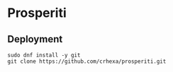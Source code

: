 # Prosperiti

## Deployment
```
sudo dnf install -y git
git clone https://github.com/crhexa/prosperiti.git
```